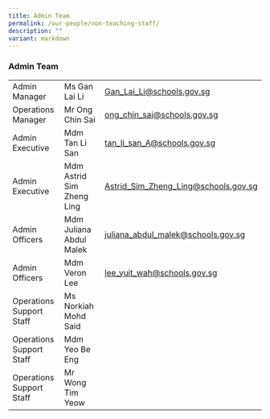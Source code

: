 ```yaml
---
title: Admin Team
permalink: /our-people/non-teaching-staff/
description: ""
variant: markdown
---
```

<h3>Admin Team</h3>



|  |  |  |
| -------- | -------- | -------- |
| Admin Manager| Ms Gan Lai Li|[Gan_Lai_Li@schools.gov.sg](mailto:Gan_Lai_Li@schools.gov.sg)|
| Operations Manager| Mr Ong Chin Sai|[ong_chin_sai@schools.gov.sg](mailto:ong_chin_sai@schools.gov.sg)|
|Admin Executive|Mdm Tan Li San|[tan_li_san_A@schools.gov.sg](mailto:tan_li_san_A@schools.gov.sg)|
|Admin Executive| Mdm Astrid Sim Zheng Ling|[Astrid_Sim_Zheng_Ling@schools.gov.sg](mailto:Astrid_Sim_Zheng_Ling@schools.gov.sg)|
|Admin Officers|Mdm Juliana Abdul Malek|[juliana_abdul_malek@schools.gov.sg](mailto:juliana_abdul_malek@schools.gov.sg)|
|Admin Officers |Mdm Veron Lee|[lee_yuit_wah@schools.gov.sg](mailto:lee_yuit_wah@schools.gov.sg)|
|Operations Support Staff|Ms Norkiah Mohd Said||
|Operations Support Staff|Mdm Yeo Be Eng||
|Operations Support Staff|Mr Wong Tim Yeow||